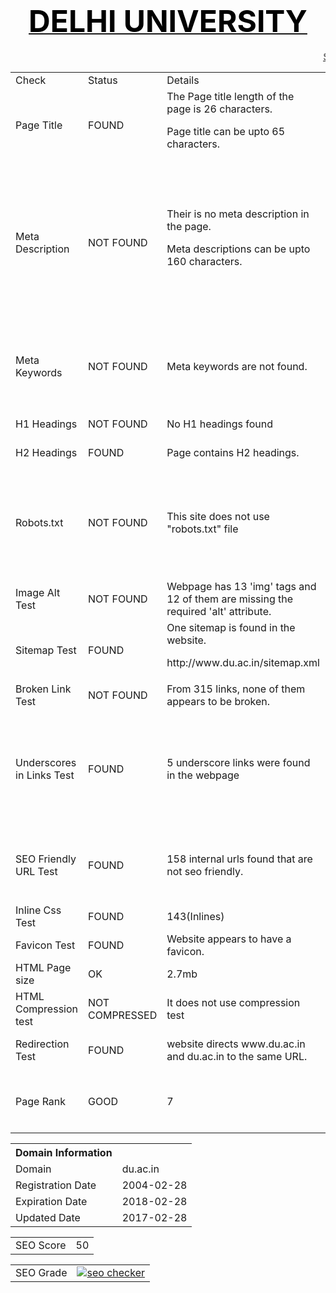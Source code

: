 <html>
<body>
<center><h1><u><font size=10 color="black">DELHI UNIVERSITY</font></u></h1></center>
<marquee><u> SEO REPORT </u> </marquee>
<table>
<tr>
<td> Check </td>
<td> Status </td>
<td> Details</td>
<td>Suggestions</td>
</tr>
<tr>
<td>Page Title</td>
<td>FOUND </td>
<td>The Page title length of the page is 26 characters.<p> Page title can be upto 65 characters.</td>
<td>University of Delhi (DU)- Government Colleges </td>
</tr>
<tr>
<td> Meta Description </td>
<td> NOT FOUND </td>
<td> Their is no meta description in the page.<p>
 Meta descriptions can be upto 160 characters. </td>
<td> Meta Descriptions should be used as this helps Search Engines understand what the page is about and index your web pages accordingly for relevant keywords or keyword phrases.<p>
Meta description : The University of Delhi informally known as Delhi University (DU) is a public central collegiate university, located in New Delhi, India. It offers Undergraduate as well as Post-Graduation Courses. There are about 77 colleges affiliated to the University of Delhi, spread out all over Delhi. </td>
</tr>
<tr>
<td>Meta Keywords</td>
<td>NOT FOUND </td>
<td>Meta keywords are not found.</td>
<td> Meta Keywords should be used as they help search engines associate the indexed content to the right keywords.<p>
Keywords such as <b> DU Colleges</b>, <b>DU Society</b>, <b>DU Placements</b> can be used. </td>
</tr>
<tr>
<td> H1 Headings </td>
<td> NOT FOUND </td>
<td>No H1 headings found</td>
<td> H1 headings should be used as it effects the SEO of your page </td>
</tr>
<tr>
<td> H2 Headings </td>
<td>  FOUND </td>
<td> Page contains H2 headings. </td>
<td>  H1 headings should be used as it effects the SEO of your page </td>
</tr>
<tr>
<td>Robots.txt</td>
<td> NOT FOUND</td>
<td>This site does not use "robots.txt" file </td>
<td>Robots.txt is a text file webmasters create to instruct robots (typically search engine robots) how to crawl and index pages on their website.<p>
Web site owners use the /robots.txt file to give instructions about their site to web robots. It tells the robot that it should not visit any pages on the site.</td>
</tr>
<tr>
<td> Image Alt Test </td>
<td>NOT FOUND </td>
<td> Webpage has 13 'img' tags and 12 of them are missing the required 'alt' attribute.</td>
<td>It helps search engines understand what an image is about. Alternate text is also very helpful in case images on a page cannot be found. </td>
</tr>
<tr>
<td> Sitemap Test </td>
<td> FOUND </td>
<td> One sitemap is found in the website.<p>
http://www.du.ac.in/sitemap.xml </td>
<td> It is good to use a sitemap as it provides a list of pages of a web site accessible to crawlers or users.</td>
</tr>
<tr>
<td> Broken Link Test </td>
<td> NOT FOUND </td>
<td>From 315 links, none of them appears to be broken. </td>
<td>It is good to have no broken links in your website </td>
</tr>
<tr>
<td> Underscores in Links Test </td>
<td> FOUND </td>
<td> 5 underscore links were found in the webpage </td>
<td>Hyphens should be used instead of underscores.<p>
Eg : http://www.du.ac.in/uploads/sc_st_Grievance_1.pdf <p>
This can be replaced by : <p>
http://www.du.ac.in/uploads/sc-st-Grievance-1.pdf </td>
</tr>
<tr>
<td> SEO Friendly URL Test </td>
<td> FOUND </td>
<td> 158 internal urls found that are not seo friendly.</td>
<td>An SEO friendly url must contain only lower alphabets, numbers, slashes(/), dash(-). <p> Underscores, upercase Alphabets and special characters (e-g: & ? %) are not seo friendly. </td>
</tr>
<tr>
<td>Inline Css Test</td>
<td> FOUND </td>
<td>143(Inlines)</td>
<td> website should not have Css Inlines for optimum performance. </td>
</tr>
<tr>
<td> Favicon Test </td>
<td>  FOUND </td>
<td> Website appears to have a favicon. </td>
<td> It is a good to have a favicon in you website. </td>
</tr>
<tr>
<td>HTML Page size</td>
<td>OK</td>
<td>2.7mb </td>
<td> If the page size of the webpage is heavy then it will take more time to load.</td>
</tr>
<tr>
<td> HTML Compression test </td>
<td> NOT COMPRESSED </td>
<td>  It does not use compression test </td>
<td>Compression helps ensure a faster loading web page and improved user experience. </td>
</tr>
<tr>
<td> Redirection Test </td>
<td> FOUND </td>
<td> website directs www.du.ac.in and du.ac.in to the same URL. </td>
<td>  Redirection help you maintain your existing search engine rankings so you do not lose traffic after the transition to another URL. </td>
<tr>
<td>Page Rank</td>
<td>GOOD</td>
<td> 7 </td>
<td> PageRank is a way of measuring the importance of website pages. <p>
More backlinks need to be used to increase the PR.</td>
</tr>
</table>
<table>
<tr>
<th> Domain Information </th>
</tr>
<tr>
<td>Domain</td>
<td>du.ac.in</td>
</tr>
<tr>
<td>Registration Date</td>
<td>2004-02-28</td>
</tr>
<tr>
<td>Expiration Date</td>
<td>2018-02-28</td>
</tr>
<tr>
<td>Updated Date</td>
<td>2017-02-28</td>
</tr>
</table>
<table>
<tr>
<td> SEO Score </td>
<td> 50 </td>
</tr>
</table>
<table>
<tr>
<td> SEO Grade </td>
<td><a href="http://smallseotools.com/website-seo-score-checker/" target="_blank"><img src="http://smallseotools.com/imgs/badge-bronze-xs.png" alt="seo checker"/></a>
</tr>
</table>
<body/>
<html/>
